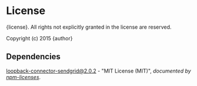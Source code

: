 # License

{license}. All rights not explicitly granted in the license are reserved.

Copyright (c) 2015 {author}

## Dependencies
[loopback-connector-sendgrid@2.0.2](&quot;https://github.com/Cellarise/loopback-connector-sendgrid&quot;) - &quot;MIT License (MIT)&quot;, 
*documented by [npm-licenses](http://github.com/AceMetrix/npm-license.git)*.
